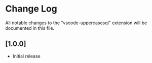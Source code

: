# Change Log

All notable changes to the "vscode-uppercasesql" extension will be documented in this file.

## [1.0.0]

- Initial release